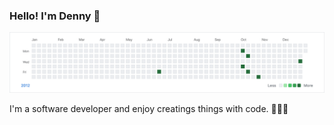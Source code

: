 ### Hello! I'm Denny 👋

<img 
  src="https://github.com/DenkSchuldt/denkschuldt/blob/master/contributions.gif?raw=true" 
  alt="Banner showing DenkSchuldt's contributions between 2012 - 2020"/>

I'm a software developer and enjoy creatings things with code. 👨🏻‍💻
<!--
**DenkSchuldt/denkschuldt** is a ✨ _special_ ✨ repository because its `README.md` (this file) appears on your GitHub profile.

Here are some ideas to get you started:

- 🔭 I’m currently working on ...
- 🌱 I’m currently learning ...
- 👯 I’m looking to collaborate on ...
- 🤔 I’m looking for help with ...
- 💬 Ask me about ...
- 📫 How to reach me: ...
- 😄 Pronouns: ...
- ⚡ Fun fact: ...
-->
